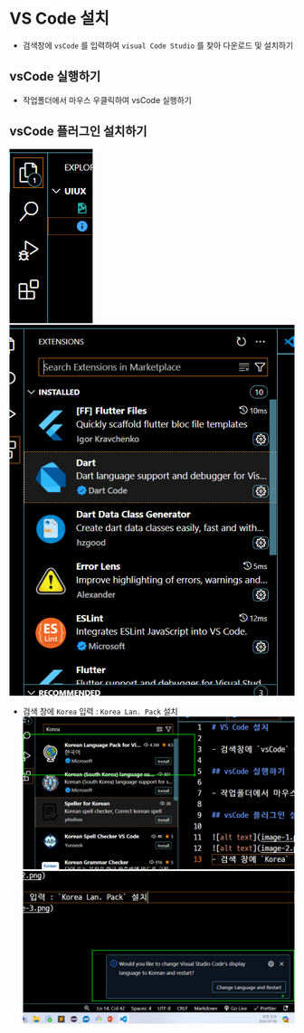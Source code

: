 # VS Code 설치

- 검색창에 `vsCode` 를 입력하여 `visual Code Studio` 를 찾아 다운로드 및 설치하기

## vsCode 실행하기

- 작업폴더에서 마우스 우클릭하여 vsCode 실행하기

## vsCode 플러그인 설치하기

![alt text](image-1.png)
![alt text](image-2.png)

- 검색 창에 `Korea` 입력 : `Korea Lan. Pack` 설치
  ![alt text](image-3.png)
  ![alt text](image-4.png)
